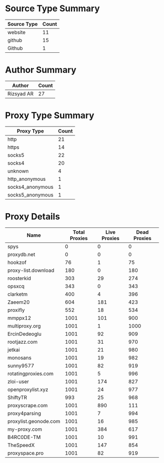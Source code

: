 # Source Type Summary

| Source Type | Count |
|-------------|-------|
| website | 11 |
| github | 15 |
| Github | 1 |


# Author Summary

| Author | Count |
|--------|-------|
| Rizsyad AR | 27 |


# Proxy Type Summary

| Proxy Type | Count |
|------------|-------|
| http | 21 |
| https | 14 |
| socks5 | 22 |
| socks4 | 20 |
| unknown | 4 |
| http_anonymous | 1 |
| socks4_anonymous | 1 |
| socks5_anonymous | 1 |


# Proxy Details

| Name | Total Proxies | Live Proxies | Dead Proxies |
|------|---------------|--------------|---------------|
| spys | 0 | 0 | 0 |
| proxydb.net | 0 | 0 | 0 |
| hookzof | 76 | 1 | 75 |
| proxy-list.download | 180 | 0 | 180 |
| roosterkid | 303 | 29 | 274 |
| opsxcq | 343 | 0 | 343 |
| clarketm | 400 | 4 | 396 |
| Zaeem20 | 604 | 181 | 423 |
| proxifly | 552 | 18 | 534 |
| mmppx12 | 1001 | 101 | 900 |
| multiproxy.org | 1001 | 1 | 1000 |
| ErcinDedeoglu | 1001 | 92 | 909 |
| rootjazz.com | 1001 | 31 | 970 |
| jetkai | 1001 | 21 | 980 |
| monosans | 1001 | 19 | 982 |
| sunny9577 | 1001 | 82 | 919 |
| rotatingproxies.com | 1001 | 5 | 996 |
| zloi-user | 1001 | 174 | 827 |
| openproxylist.xyz | 1001 | 24 | 977 |
| ShiftyTR | 993 | 25 | 968 |
| proxyscrape.com | 1001 | 890 | 111 |
| proxy4parsing | 1001 | 7 | 994 |
| proxylist.geonode.com | 1001 | 16 | 985 |
| my-proxy.com | 1001 | 384 | 617 |
| B4RC0DE-TM | 1001 | 10 | 991 |
| TheSpeedX | 1001 | 147 | 854 |
| proxyspace.pro | 1001 | 82 | 919 |
